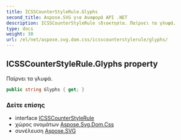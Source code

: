 ```yaml
---
title: ICSSCounterStyleRule.Glyphs
second_title: Aspose.SVG για Αναφορά API .NET
description: ICSSCounterStyleRule ιδιοκτησία. Παίρνει τα γλυφά.
type: docs
weight: 30
url: /el/net/aspose.svg.dom.css/icsscounterstylerule/glyphs/
---
```

## ICSSCounterStyleRule.Glyphs property

Παίρνει τα γλυφά.

```csharp
public string Glyphs { get; }
```

### Δείτε επίσης

* interface [ICSSCounterStyleRule](../)
* χώρος ονομάτων [Aspose.Svg.Dom.Css](../../icsscounterstylerule/)
* συνέλευση [Aspose.SVG](../../../)


